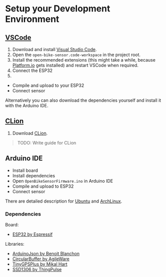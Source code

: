 # Setup your Development Environment

## [VSCode](https://code.visualstudio.com/)
<a name="vscode"></a>

1. Download and install [Visual Studio Code](https://code.visualstudio.com/). 
2. Open the `open-bike-sensor.code-workspace` in the project root. 
3. Install the recommended extensions (this might take a while, because [Platform.io]() gets installed) and restart VSCode when required.
3. Connect the ESP32
3. 
* Compile and upload to your ESP32
* Connect sensor


Alternatively you can also download the dependencies yourself and install it with the Arduino IDE.


## [CLion](https://www.jetbrains.com/de-de/clion/)
<a name="clion"></a>

1. Download [CLion](https://www.jetbrains.com/de-de/clion/). 

> TODO: Write guide for CLion

## Arduino IDE
<a name="vscode"></a>

* Install board
* Install dependencies
* Open `OpenBikeSensorFirmware.ino` in Arduino IDE
* Compile and upload to ESP32
* Connect sensor

There are detailed description for [Ubuntu](/docs/guides/02_setup_legacy/Ubuntu.md) and [ArchLinux](/docs/guides/02_setup_legacy/ArchLinux.md).


### Dependencies

Board:

* [ESP32 by Espressif](https://github.com/espressif/arduino-esp32)

Libraries:

* [ArduinoJson by Benoit Blanchon](https://github.com/bblanchon/ArduinoJson)
* [CircularBuffer by AgileWare](https://github.com/rlogiacco/CircularBuffer)
* [TinyGPSPlus by Mikal Hart](https://github.com/mikalhart/TinyGPSPlus)
* [SSD1306 by ThingPulse](https://github.com/ThingPulse/esp8266-oled-ssd1306) 

